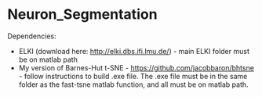 # Neuron_Segmentation

Dependencies: 
- ELKI (download here: http://elki.dbs.ifi.lmu.de/) - main ELKI folder must be on matlab path
- My version of Barnes-Hut t-SNE - https://github.com/jacobbaron/bhtsne - follow instructions to build .exe file. The .exe file must be in the same folder as the fast-tsne matlab function, and all must be on matlab path. 
